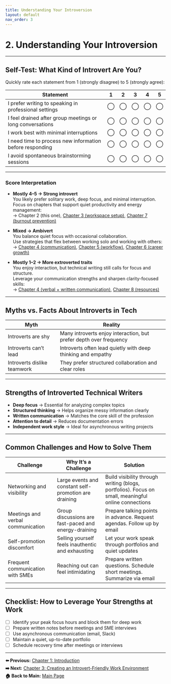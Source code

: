 ```yaml
---
title: Understanding Your Introversion
layout: default
nav_order: 3
---
```


# 2. Understanding Your Introversion

---

## Self-Test: What Kind of Introvert Are You?

Quickly rate each statement from 1 (strongly disagree) to 5 (strongly agree):

| Statement                                                                 | 1 | 2 | 3 | 4 | 5 |
|---------------------------------------------------------------------------|:-:|:-:|:-:|:-:|:-:|
| I prefer writing to speaking in professional settings                    | ◯ | ◯ | ◯ | ◯ | ◯ |
| I feel drained after group meetings or long conversations                | ◯ | ◯ | ◯ | ◯ | ◯ |
| I work best with minimal interruptions                                   | ◯ | ◯ | ◯ | ◯ | ◯ |
| I need time to process new information before responding                 | ◯ | ◯ | ◯ | ◯ | ◯ |
| I avoid spontaneous brainstorming sessions                               | ◯ | ◯ | ◯ | ◯ | ◯ |

---

### Score Interpretation

- **Mostly 4–5 → Strong introvert**  
  You likely prefer solitary work, deep focus, and minimal interruption.  
  Focus on chapters that support quiet productivity and energy management:  
  → Chapter 2 (this one), [Chapter 3 (workspace setup)](chapter-3-work-environment), [Chapter 7 (burnout prevention)](chapter-7-burnout)

- **Mixed → Ambivert**  
  You balance quiet focus with occasional collaboration.  
  Use strategies that flex between working solo and working with others:  
  → [Chapter 4 (communication)](chapter-4-communication), [Chapter 5 (workflow)](chapter-5-workflow), [Chapter 6 (career growth)](chapter-6-career-growth)

- **Mostly 1–2 → More extroverted traits**  
  You enjoy interaction, but technical writing still calls for focus and structure.  
  Leverage your communication strengths and sharpen clarity-focused skills:  
  → [Chapter 4 (verbal + written communication)](chapter-4-communication), [Chapter 8 (resources)](chapter-8-resources)

---

## Myths vs. Facts About Introverts in Tech

| Myth                         | Reality                                                                 |
|------------------------------|-------------------------------------------------------------------------|
| Introverts are shy           | Many introverts enjoy interaction, but prefer depth over frequency     |
| Introverts can’t lead        | Introverts often lead quietly with deep thinking and empathy           |
| Introverts dislike teamwork  | They prefer structured collaboration and clear roles                   |

---

## Strengths of Introverted Technical Writers

- **Deep focus** → Essential for analyzing complex topics  
- **Structured thinking** → Helps organize messy information clearly  
- **Written communication** → Matches the core skill of the profession  
- **Attention to detail** → Reduces documentation errors  
- **Independent work style** → Ideal for asynchronous writing projects

---

## Common Challenges and How to Solve Them

| Challenge                        | Why It’s a Challenge                                    | Solution                                                                 |
|----------------------------------|---------------------------------------------------------|--------------------------------------------------------------------------|
| Networking and visibility        | Large events and constant self-promotion are draining   | Build visibility through writing (blogs, portfolios). Focus on small, meaningful online connections |
| Meetings and verbal communication| Group discussions are fast-paced and energy-draining    | Prepare talking points in advance. Request agendas. Follow up by email   |
| Self-promotion discomfort        | Selling yourself feels inauthentic and exhausting       | Let your work speak through portfolios and quiet updates                 |
| Frequent communication with SMEs | Reaching out can feel intimidating                      | Prepare written questions. Schedule short meetings. Summarize via email  |

---

## Checklist: How to Leverage Your Strengths at Work

- [ ] Identify your peak focus hours and block them for deep work  
- [ ] Prepare written notes before meetings and SME interviews  
- [ ] Use asynchronous communication (email, Slack)  
- [ ] Maintain a quiet, up-to-date portfolio  
- [ ] Schedule recovery time after meetings or interviews

---

**⬅️ Previous:** [Chapter 1: Introduction](chapter-1-introduction)  
**➡️ Next:** [Chapter 3: Creating an Introvert-Friendly Work Environment](chapter-3-work-environment)  
**🏠 Back to Main:** [Main Page](../index)
